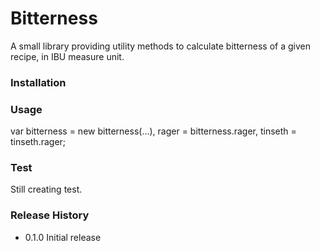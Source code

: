 Bitterness
==========

A small library providing utility methods to calculate bitterness of a given recipe, in IBU measure unit.

### Installation

### Usage

  var bitterness = new bitterness(...),
      rager = bitterness.rager,
      tinseth = tinseth.rager;

### Test

  Still creating test.

### Release History

  * 0.1.0 Initial release
